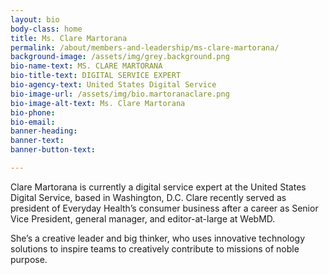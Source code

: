 ```yaml
---
layout: bio
body-class: home
title: Ms. Clare Martorana
permalink: /about/members-and-leadership/ms-clare-martorana/
background-image: /assets/img/grey.background.png
bio-name-text: MS. CLARE MARTORANA
bio-title-text: DIGITAL SERVICE EXPERT
bio-agency-text: United States Digital Service
bio-image-url: /assets/img/bio.martoranaclare.png
bio-image-alt-text: Ms. Clare Martorana
bio-phone: 
bio-email:  
banner-heading: 
banner-text: 
banner-button-text: 

---
```


Clare Martorana is currently a digital service expert at the United States Digital Service, based in Washington, D.C. Clare recently served as president of Everyday Health’s consumer business after a career as Senior Vice President, general manager, and editor-at-large at WebMD.

She’s a creative leader and big thinker, who uses innovative technology solutions to inspire teams to creatively contribute to missions of noble purpose.
